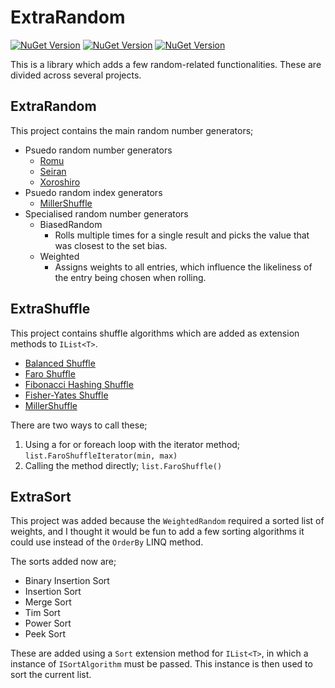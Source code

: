 # ExtraRandom

[![NuGet Version](https://img.shields.io/nuget/v/ExtraRandom?label=ExtraRandom)](https://www.nuget.org/packages/ExtraRandom)
[![NuGet Version](https://img.shields.io/nuget/v/ExtraRandom.ExtraShuffle?label=ExtraShuffle)](https://www.nuget.org/packages/ExtraRandom.ExtraShuffle/)
[![NuGet Version](https://img.shields.io/nuget/v/ExtraRandom.ExtraSort?label=ExtraSort)](https://www.nuget.org/packages/ExtraRandom.ExtraSort/)

This is a library which adds a few random-related functionalities.
These are divided across several projects.

## ExtraRandom

This project contains the main random number generators;

- Psuedo random number generators
  - [Romu](https://arxiv.org/pdf/2002.11331)
  - [Seiran](https://github.com/andanteyk/prng-seiran/blob/master/seiran128.c)
  - [Xoroshiro](https://prng.di.unimi.it)
- Psuedo random index generators
  - [MillerShuffle](https://github.com/RondeSC/Miller_Shuffle_Algo)
- Specialised random number generators
  - BiasedRandom 
    - Rolls multiple times for a single result and picks the value that was closest to the set bias.
  - Weighted
    - Assigns weights to all entries, which influence the likeliness of the entry being chosen when rolling.

## ExtraShuffle

This project contains shuffle algorithms which are added as extension methods to `IList<T>`.

- [Balanced Shuffle](https://keyj.emphy.de/balanced-shuffle/)
- [Faro Shuffle](https://en.wikipedia.org/wiki/Faro_shuffle)
- [Fibonacci Hashing Shuffle](https://pncnmnp.github.io/blogs/fibonacci-hashing.html)
- [Fisher-Yates Shuffle](https://en.wikipedia.org/wiki/Fisher%E2%80%93Yates_shuffle)
- [MillerShuffle](https://github.com/RondeSC/Miller_Shuffle_Algo)

There are two ways to call these;
1. Using a for or foreach loop with the iterator method; `list.FaroShuffleIterator(min, max)`
2. Calling the method directly; `list.FaroShuffle()`

## ExtraSort

This project was added because the `WeightedRandom` required a sorted list of weights, and I thought it would be fun to add a few sorting algorithms it could use instead of the `OrderBy` LINQ method.

The sorts added now are;
- Binary Insertion Sort
- Insertion Sort
- Merge Sort
- Tim Sort
- Power Sort
- Peek Sort

These are added using a `Sort` extension method for `IList<T>`, in which a instance of `ISortAlgorithm` must be passed.
This instance is then used to sort the current list.
